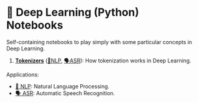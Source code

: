 # 👾 Deep Learning (Python) Notebooks

Self-containing notebooks to play simply with some particular concepts in Deep Learning.

1. [**Tokenizers**](tokenizers.ipynb) (<u>📜NLP</u>, <u>🗣️ASR</u>): How tokenization works in Deep Learning.

Applications:
* <u>📜 NLP</u>: Natural Language Processing.
* <u>🗣️ ASR</u>: Automatic Speech Recognition.
